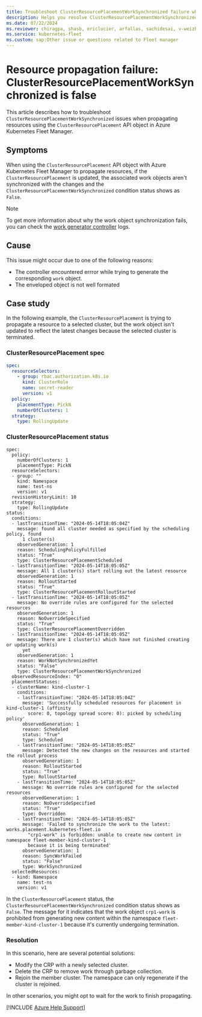 ```yaml
---
title: Troubleshoot ClusterResourcePlacementWorkSynchronized failure when using ClusterResourcePlacement in Azure Kubernetes Fleet Manager APIs
description: Helps you resolve ClusterResourcePlacementWorkSynchronized failure when propagating resources by using the ClusterResourcePlacement object in Azure Kubernetes Fleet Manager APIs.
ms.date: 07/22/2024
ms.reviewer: chiragpa, shasb, ericlucier, arfallas, sachidesai, v-weizhu
ms.service: kubernetes-fleet
ms.custom: sap:Other issue or questions related to Fleet manager
---
```

# Resource propagation failure: ClusterResourcePlacementWorkSynchronized is false

This article describes how to troubleshoot `ClusterResourcePlacementWorkSynchronized` issues when propagating resources using the `ClusterResourcePlacement` API object in Azure Kubernetes Fleet Manager.

## Symptoms

When using the `ClusterResourcePlacement` API object with Azure Kubernetes Fleet Manager to propagate resources, if the `ClusterResourcePlacement` is updated, the associated work objects aren't synchronized with the changes and the `ClusterResourcePlacementWorkSynchronized` condition status shows as `False`.

> [!NOTE]
> To get more information about why the work object synchronization fails, you can check the [work generator controller](https://github.com/Azure/fleet/blob/main/pkg/controllers/workgenerator/controller.go) logs.

## Cause

This issue might occur due to one of the following reasons:

- The controller encountered errror while trying to generate the corresponding `work` object.
- The enveloped object is not well formated

## Case study

In the following example, the `ClusterResourcePlacement` is trying to propagate a resource to a selected cluster, but the work object isn't updated to reflect the latest changes because the selected cluster is terminated.

### ClusterResourcePlacement spec

```yaml
spec:
  resourceSelectors:
    - group: rbac.authorization.k8s.io
      kind: ClusterRole
      name: secret-reader
      version: v1
  policy:
    placementType: PickN
    numberOfClusters: 1
  strategy:
    type: RollingUpdate
 ```

### ClusterResourcePlacement status

```output
spec:
  policy:
    numberOfClusters: 1
    placementType: PickN
  resourceSelectors:
  - group: ""
    kind: Namespace
    name: test-ns
    version: v1
  revisionHistoryLimit: 10
  strategy:
    type: RollingUpdate
status:
  conditions:
  - lastTransitionTime: "2024-05-14T18:05:04Z"
    message: found all cluster needed as specified by the scheduling policy, found
      1 cluster(s)
    observedGeneration: 1
    reason: SchedulingPolicyFulfilled
    status: "True"
    type: ClusterResourcePlacementScheduled
  - lastTransitionTime: "2024-05-14T18:05:05Z"
    message: All 1 cluster(s) start rolling out the latest resource
    observedGeneration: 1
    reason: RolloutStarted
    status: "True"
    type: ClusterResourcePlacementRolloutStarted
  - lastTransitionTime: "2024-05-14T18:05:05Z"
    message: No override rules are configured for the selected resources
    observedGeneration: 1
    reason: NoOverrideSpecified
    status: "True"
    type: ClusterResourcePlacementOverridden
  - lastTransitionTime: "2024-05-14T18:05:05Z"
    message: There are 1 cluster(s) which have not finished creating or updating work(s)
      yet
    observedGeneration: 1
    reason: WorkNotSynchronizedYet
    status: "False"
    type: ClusterResourcePlacementWorkSynchronized
  observedResourceIndex: "0"
  placementStatuses:
  - clusterName: kind-cluster-1
    conditions:
    - lastTransitionTime: "2024-05-14T18:05:04Z"
      message: 'Successfully scheduled resources for placement in kind-cluster-1 (affinity
        score: 0, topology spread score: 0): picked by scheduling policy'
      observedGeneration: 1
      reason: Scheduled
      status: "True"
      type: Scheduled
    - lastTransitionTime: "2024-05-14T18:05:05Z"
      message: Detected the new changes on the resources and started the rollout process
      observedGeneration: 1
      reason: RolloutStarted
      status: "True"
      type: RolloutStarted
    - lastTransitionTime: "2024-05-14T18:05:05Z"
      message: No override rules are configured for the selected resources
      observedGeneration: 1
      reason: NoOverrideSpecified
      status: "True"
      type: Overridden
    - lastTransitionTime: "2024-05-14T18:05:05Z"
      message: 'Failed to synchronize the work to the latest: works.placement.kubernetes-fleet.io
        "crp1-work" is forbidden: unable to create new content in namespace fleet-member-kind-cluster-1
        because it is being terminated'
      observedGeneration: 1
      reason: SyncWorkFailed
      status: "False"
      type: WorkSynchronized
  selectedResources:
  - kind: Namespace
    name: test-ns
    version: v1
```

In the `ClusterResourcePlacement` status, the `ClusterResourcePlacementWorkSynchronized` condition status shows as `False`. The message for it indicates that the work object `crp1-work` is prohibited from generating new content within the namespace `fleet-member-kind-cluster-1` because it's currently undergoing termination.

### Resolution

In this scenario, here are several potential solutions:

- Modify the CRP with a newly selected cluster. 
- Delete the CRP to remove work through garbage collection.
- Rejoin the member cluster. The namespace can only regenerate if the cluster is rejoined.

In other scenarios, you might opt to wait for the work to finish propagating.

[!INCLUDE [Azure Help Support](../../includes/azure-help-support.md)]
